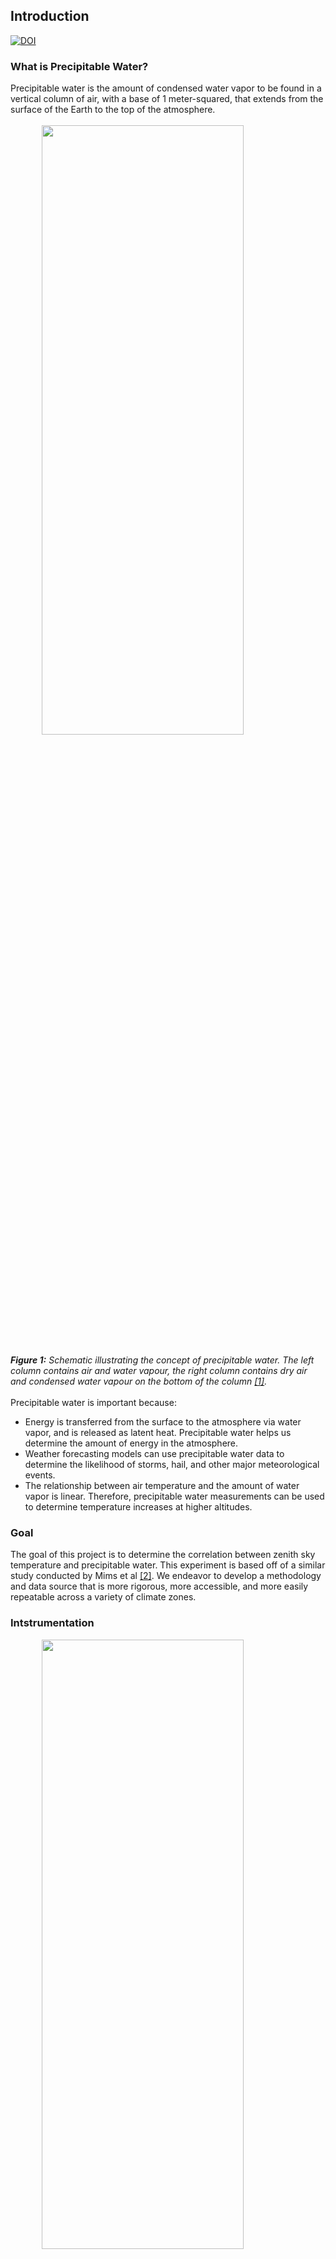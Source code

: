 <a id="top"></a>
<div id="data">
<div class="collapsible">
<div class="collapsible-header">
		<h2>Introduction</h2>
</div>
<div class="panel">
	<a href="https://zenodo.org/badge/latestdoi/178975498"><img src="https://zenodo.org/badge/178975498.svg" alt="DOI"></a>
    <h3>What is Precipitable Water?</h3>
    Precipitable water is the amount of condensed water vapor to be found in a vertical column of air, with a base of 1 meter-squared, that
    extends from the surface of the Earth to the top of the atmosphere.
    <br><br>
    <img src="https://i.ibb.co/3FF6wTC/tpw-image5.png" width=80% height=50% style="display: block; margin-left: auto; margin-right: auto"/>    
	<br>
    <i><b>Figure 1:</b> Schematic illustrating the concept of precipitable water. The left column contains air and water vapour,
        the right column contains dry air and condensed water vapour on the bottom of the column <a href="#references">[1]</a>.
    </i>
    <br><br>
    Precipitable water is important because:
    <ul>
        <li> Energy is transferred from the surface to the atmosphere via water vapor, and is released as latent heat. Precipitable water helps
     us determine the amount of energy in the atmosphere. </li>
        <li> Weather forecasting models can use precipitable water data to determine the likelihood of storms, hail, and other major meteorological
        events. </li>
        <li> The relationship between air temperature and the amount of water vapor is linear. Therefore, precipitable water measurements can be
        used to determine temperature increases at higher altitudes.
    </ul>
	<h3>Goal</h3>
	The goal of this project is to determine the correlation between
	zenith sky temperature and precipitable water. This experiment
	is based off of a similar study conducted by Mims et al <a href="#references">[2]</a>.
	We endeavor to develop a methodology and data
	source that is more rigorous, more accessible, and more easily repeatable across a variety of climate zones.
	<h3>Intstrumentation</h3>
    <img src="https://i.ibb.co/s2qTzgy/thermometers.jpg" width=80% height=50% style="display: block; margin-left: auto; margin-right: auto"></img>
    <br>
	This experiment used three infrared sensors <i>(from left to right)</i>:
	<ol>
		<li>1610 TE</li>
		<li>FLIR i3</li>
		<li>AMES</li>
	</ol>
	The purpose of these sensors is to measure the thermal energy of a
	given area in the atmosphere. The area is determined by the Distance to
	Spot ratio.
	<br /><br />
    When using the model for your analysis, take the time to fully complete the
    <code>instruments.conf</code>
	file with the appropriate information. This will assure that the data
	properly corresponds to the labels of the sensors. If there is an entry
	that you are unable to fill, please use NA as a filler. More information
	regarding the different columns of the <code>instruments.conf</code> will
	be discussed in the Data Format section of this documentation page.
</div></div>
<div id="methods">
<div class="collapsible">
<div class="collapsible-header">
	<h2 id="methodology">Methodology</h2>
</div>
<div class="panel">
<div class="data-format">
    <h3>Setting Guidelines</h3>
<table class="usage">
<tbody>
<tr style="border: 0px;">
	<td><span class="numbered">1</span></td>
	<td>Determine the scope of project and reporting frequency</td>
</tr>
<tr>
	<td><span class="numbered">2</span></td>
	<td>Find the closest 2 or 3 precipitable water measuring sites for your area and familiarize yourself with how to access and read the data.</td>
</tr>
<tr>
	<td><span class="numbered">3</span></td>
	<td>Determine daily measurement site and time, to ensure consistent measurements happen.</td>
</tr>
<tr style="border: 0px;">
	<td><span class="numbered">4</span></td>
	<td>Decide on different infrared thermometers to take measurements with</td>
</tr>
</tbody>
</table>
<h3>Experimental Procedure</h3>
<table class="usage">
<tbody>
<tr style="border: 0px;">
	<td><span class="numbered">1</span></td>
	<td>
		At the same location and time take both ground and zenith sky temperature readings with the thermometers <i>(Ensure that the sun is not directly above when taking your readings)</i>
	</td>
</tr>
<tr>
	<td><span class="numbered">2</span></td>
	<td>
    Record the ground and zenith sky temperature for each thermometer
    <br />
    <i>(If the zenith sky reading is obstructed by cloud cover, record the condition as overcast. Otherwise record the condition as clear sky)</i>
    <br />
    <i>(Do not leave blanks in your dataset. Any value that is not available needs to be marked as NaN)</i>
	</td>
</tr>
<tr style="border: 0px;">
	<td><span class="numbered">3</span></td>
	<td>Retrieve precipitable water readings and add them to your dataset</td>
</tr>
</tbody>
</table>
<h3>Data Analysis</h3>
<table class="usage">
<tbody>
<tr style="border: 0px;">
	<td><span class="numbered">1</span></td>
	<td>In the Linux terminal run the command <code>bash setup.sh -a</code></td>
</tr>
<tr>
	<td><span class="numbered">2</span></td>
	<td>Update <code>instruments.conf</code>with the appropriate sensor information.</td>
</tr>
<tr>
	<td><span class="numbered">2</span></td>
	<td>Download your dataset as a Comma-Seperated-Value file <i>(.csv)</i>, with the filename <code>cool_data.csv</code>. <i>(Be sure to follow the guidelines laid out in <a href="#data">Data Format</a>.)</i></td>
</tr>
<tr>
	<td><span class="numbered">3</span></td>
	<td>Transfer the datafile to <code>/data/</code> located inside of the Precipitable Water Model directory.</td>
</tr>
<tr style="border: 0px;">
	<td><span class="numbered">4</span></td>
	<td>From <code>/src/</code> run the command <code>bash run.sh -a</code> in the terminal. <i>(Go to <a>Model Overview</a> for more information</i>)</td>
</tr>
</tbody>
</table>
</div></div></div></div>

<div id="data">
<div class="collapsible">
<div class="collapsible-header">
	<h2>Data Format</h2>
</div>
<div class="panel">
<div class="data-format">
Using pattern identification, the data format is flexible with few strict requirements.
Here are some examples of valid datasets:
<br />
<a href="https://github.com/physicsgoddess1972/Precipitable-Water-Model/blob/master/data/example/example1.csv" target="_blank">Dataset 1</a>
<br />
<a href="https://github.com/physicsgoddess1972/Precipitable-Water-Model/blob/master/data/example/example2.csv" target="_blank">Dataset 2</a>
<br />
<a href="https://github.com/physicsgoddess1972/Precipitable-Water-Model/blob/master/data/example/example1.csv" target="_blank">Dataset 3</a>
<br /><br />
It should be noted that the columns do not have to be in any set order, with one small caveat, the model pulls the data from columns with headers containing specific words or phrases. The caveat is with regards to Ground and Sky temperature readings. The temperature measurements must go in consecutive order by sensor as determined by <code>instruments.conf</code>.
<br /><br />
For example, if the order of the sensors in <code>instruments.conf</code> is 1610 TE, FLIR i3, and then AMES 1. Then the order of the ground and sky temperature measurements in the dataset should be: 1610 TE, FLIR i3, and then AMES 1. <i>(As seen in Dataset 2)</i>
<h3>Column Headers for Dataset</h3>
<table>
	<tbody>
		<tr>
			<td><b>Data Type</b></td>
			<td><b>Header</b></td>
			<td><b>Format</b></td>
		</tr>
		<tr>
			<td><b>Date</b></td>
			<td>Date</td>
			<td><code>MM/DD/YYYY</code></td>
		</tr>
		<tr>
			<td><b>Time</b></td>
			<td>Time</td>
			<td><code>HH:MM</code></td>
		</tr>
		<tr>
			<td><b>Condition</b></td>
			<td>Condition</td>
			<td>clear sky / overcast</td>
		</tr>
		<tr>
			<td><b>Sky Temperature</b></td>
			<td>Sensor Name<sup>\*</sup> (Sky)</td>
			<td>Number</td>
		</tr>
		<tr>
			<td><b>Ground Temperature</b></td>
			<td>Sensor Name<sup>\*</sup> (Ground)</td>
			<td>Number</td>
		</tr>
	</tbody>
</table>
<sup>\*</sup>This should be consistent with what the sensor is labeled as in <code>instruments.conf</code>
<h3>Format of <code>instruments.conf</code></h3>
The purpose of this file is to get all of the information on the sensors organized in one place. This file has a total
of six columns. Each row corresponds to a infrared thermometer used to collect data.
<li>The first column is used for designating the Sensor. If there is more than one sensor of the same type than use a underbar and the number. For example, if there are two sensors called AMES, then the you would type in `AMES_1` and `AMES_2`. </li>

<li>The Second column is the error of the sensor in units of Celsius. If an error cannot be recorded use `NA`. </li>

<li>The third column is the color code, this is a hexidecimal color that will be used in sensor specific plots. An example is of an input is `FF00FF`. </li>
<li>The fourth column is the Distance ratio of the sensor, this is often recorded in the manual or on the packaging. In the file record the ratio in the format `a:b` with `a` and `b` corresponding to the numbers for the sensor.</li>
<li>The fifth column is a `True` or `False` input that will decide whether or not to include the sensor in the poster plots</li>
<li>The last column is for the temperature range in Celsius.</li>
<h3>Important Note for Missing Data</h3>
If you have a sensor that did not take measurements for a period of time, for whatever reason, use `-Inf` as the measurement for that day. For example, if the battery of AMES 1 died for two days the ground and sky measurement for those days would be `-Inf`.
</div></div></div></div>

<div id="overview">
<div class="collapsible">
<div class="collapsible-header">
	<h2>Overview of the Model</h2>
</div>
<div class="panel">
<b>Please read this section before using the script</b>
<br />
The computational model is enclosed in the script <code>model.r</code>.
Some of the plot sets are divided into two subcategories: clear sky and overcast.
This division is used to isolate data where clouds may have interfered with the temperature
measurement. To access the overcast subcategory use the <code>--overcast</code> or <code>-o</code>
argument.
<br /><br />

<pre lang="bash">
<code>
<inp>$</inp> Rscript model.r --help

usage: model.r [-h] [--set SET] [--poster] [--dev] [-d] [-o] [-1st] [-i] [-ml]
               [--pacman]

optional arguments:
  -h, --help          Show this help message and exit
  --set SET           Select plot sets:
                          [t]ime series
                          [a]nalytics
                          [c]harts
                          [i]ndividual sensors
  --poster            Produces poster plots
  --dev               Development plots
  -d, --data          Produces two columned dataset including mean temp and PW
  -o, --overcast      Shows time series data for days with overcast condition
	                  (Used with --set [t/a/i])
  -1st, --first_time  Notes for first time users.
  -i, --instrument    Prints out sensor data stored in instruments.conf
  -ml                 Outs a datafile to use with the machine learning algorithm.
  --pacman            Produces Pacman plots.
</code>
</pre>

<div class="collapsible_1">
<div class="panel">
<h3> 'Time Series' Set Contents </h3>
<pre lang="bash">
<code>
<inp>$</inp> Rscript model.r --set t
<inp>$</inp> Rscript model.r --set t --overcast
</code>
</pre>
<ol>
	<li> Air Temperature Time Series </li>
	<li> Ground Temperature Time Series </li>
	<li> Change in Temperature Time Series </li>
  <li> Precipitable Water Time Series </li>
  <li> Sky Temperature - Precipitable Water Time Series </li>
  <li> Temporal Mean Precipitable Water Time Series </li>
  <li> Locational Mean Precipitable Water Time Series </li>
  <li> Mean Precipitable Water Time Series </li>
	<li> Precipitable Water  - RH Time Series</li>
	<li> Sky Temperature - RH Time Series </li>
</ol>
</div></div>

<div class="collapsible_1">
<div class="panel">
<h3> 'Analytics' Set Contents </h3>
<pre lang="bash">
<code>
<inp>$</inp> Rscript model.r --set a
<inp>$</inp> Rscript model.r --set a --overcast
</code>
</pre>

<ol>
	<li> Individual Location PW and Temperature </li>
	<li> Locational Average PW and Temperature </li>
	<li> Total Mean PW and Temperature </li>
	<li> Residual for Total Mean PW and Temperature</li>
</ol>
</div></div>

<div class="collapsible_1">
<div class="panel">
<h3> 'Charts' Set Contents </h3>

<pre lang="bash">
<code>
<inp>$</inp> Rscript model.r --set c
</code>
</pre>

<ol>
	<li> Overcast Condition Percentage Bar Chart for each sensor</li>
</ol>
</div></div>

<div class="collapsible_1">
<div class="panel">
<h3> 'Individual Sensors' Set Contents </h3>

<pre lang="bash">
<code>
<inp>$</inp> Rscript model.r --set i
<inp>$</inp> Rscript model.r --set i --overcast
</code>
</pre>

<ol>
	<li> Sky and Ground Temperature Time Series for each sensor</li>
</ol>
</div></div>

<div class="collapsible_1">
<div class="panel">
<h3> 'Pac-Man' Set Contents </h3>

<pre lang="bash">
<code>
<inp>$</inp> Rscript model.r --pacman
<inp>$</inp> Rscript model.r --pacman --overcast
</code>
</pre>

<ol>
	<li>Total Mean PW and Temperature</li>
	<li>Pac-Man Residual Plot</li>
</ol>
</div></div>

</div></div></div></div>



<div id="contrib">
<div class="collapsible">
<div class="collapsible-header">
<h2>Contributing to the Research</h2>
</div>
<div class="panel">
If you would like to contribute to this project, visit our <a href="./contrib.html">contribution page</a>.
</div></div></div>

<div id="next">
<div class="collapsible">
<div class="collapsible-header">
<h2>Next Steps</h2>
</div>
<div class="panel">
The future development of this project with regards to the data collection include a machine learning approach to determining weather condition <i>(Clear sky/Overcast)</i>. We are also in the process of developing a method of automating the temperature measurement process using an Arduino-Raspberry Pi network.
</div></div></div>

<div id="resource">
<div class="collapsible">
<div class="collapsible-header">
    <h2>Resources</h2>
</div>
<div class="panel">
    <ul>
        <li><a href="http://weather.uwyo.edu/upperair/sounding.html" target="_blank">Wyoming Sounding Data</a></li>
    </ul>
</div></div></div>

<div id="references">
<div class="collapsible">
<div class="collapsible-header">
    <h2>References</h2>
</div>
<div class="panel">
[1] Mária, P. (n.d.). Product Tutorial on TPW Content Products.
<br /><br />
[2] Forrest M. Mims, Lin Hardtung Chambers, and David R. Brooks.  Measuring total column water vapor by pointing an infrared thermometer at the sky.<i>Bulletin of the American Meteorological Society</i>, 92(10):1311-1320, 2011.
</div></div></div></div>
